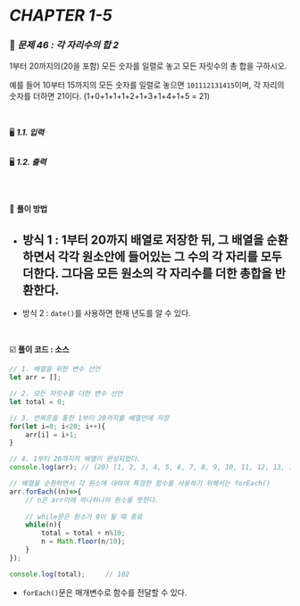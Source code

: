 # _CHAPTER 1-5_

###  :pencil: ***문제 46 :  각 자리수의 합 2***

1부터 20까지의(20을 포함) 모든 숫자를 일렬로 놓고 모든 자릿수의 총 합을 구하시오.

예를 들어 10부터 15까지의 모든 숫자를 일렬로 놓으면 `101112131415`이며,
각 자리의 숫자를 더하면 21이다. (1+0+1+1+1+2+1+3+1+4+1+5 = 21)

<br>

:desktop_computer: ***1.1. 입력***

```javascript

```

:desktop_computer: ***1.2. 출력***

```javascript

```

<br>

:scroll: **풀이 방법**

- 방식 1 : 1부터 20까지 배열로 저장한 뒤, 그 배열을 순환하면서 각각 원소안에 들어있는 그 수의 각 자리를 모두 더한다. 그다음 모든 원소의 각 자리수를 더한 총합을 반환한다.
  - 
- 방식 2 :  `date()`를 사용하면 현재 년도를 알 수 있다.

<br>

:ballot_box_with_check: **풀이 코드  : 소스**

```javascript
// 1. 배열을 위한 변수 선언
let arr = [];

// 2. 모든 자릿수를 더한 변수 선언
let total = 0;

// 3. 반복문을 통한 1부터 20까지를 배열안에 저장
for(let i=0; i<20; i++){
    arr[i] = i+1;
}

// 4. 1부터 20까지의 배열이 완성되었다.
console.log(arr); // (20) [1, 2, 3, 4, 5, 6, 7, 8, 9, 10, 11, 12, 13, 14, 15, 16, 17, 18, 19, 20]

// 배열을 순환하면서 각 원소에 대하여 특정한 함수를 사용하기 위해서는 forEach()
arr.forEach((n)=>{
    // n은 arr이에 하나하나의 원소를 뜻한다.
    
    // while문은 원소가 0이 될 때 종료
    while(n){
        total = total + n%10;
        n = Math.floor(n/10);
    }
});

console.log(total);		// 102
```

- `forEach()`문은 매개변수로 함수를 전달할 수 있다.

